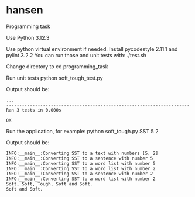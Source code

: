 # hansen
Programming task


Use Python 3.12.3

Use python virtual environment if needed.
Install pycodestyle 2.11.1 and pylint 3.2.2
You can run those and unit tests with:
./test.sh

Change directory to
cd programming_task

Run unit tests
python soft_tough_test.py

Output should be:

```
...
----------------------------------------------------------------------
Ran 3 tests in 0.000s

OK
```

Run the application, for example:
python soft_tough.py SST 5 2

Output should be:

```
INFO:__main__:Converting SST to a text with numbers [5, 2]
INFO:__main__:Converting SST to a sentence with number 5
INFO:__main__:Converting SST to a word list with number 5
INFO:__main__:Converting SST to a word list with number 2
INFO:__main__:Converting SST to a sentence with number 2
INFO:__main__:Converting SST to a word list with number 2
Soft, Soft, Tough, Soft and Soft.
Soft and Soft.
```
